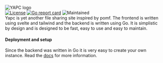 ![YAPC logo](https://pomf.080609.xyz/img/logo.svg)<br>
[![License](https://img.shields.io/github/license/hexahigh/yapc)](https://github.com/hexahigh/yapc/blob/main/LICENSE)
[![Go report card](https://goreportcard.com/badge/github.com/hexahigh/yapc/backend)](https://goreportcard.com/report/github.com/hexahigh/yapc/backend)
![Maintained](https://img.shields.io/badge/status-maintained-lime.svg)<br>
Yapc is yet another file sharing site inspired by pomf.
The frontend is written using svelte and tailwind and the backend is written using Go.
It is simplistic by design and is designed to be fast, easy to use and easy to maintain.
#### Deployment and setup
Since the backend was written in Go it is very easy to create your own instance.
Read the [docs](https://github.com/hexahigh/yapc/blob/main/docs/installation.md) for more information.

